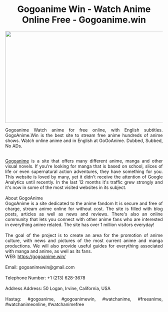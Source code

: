 <h1 style="text-align: center;">Gogoanime Win - Watch Anime Online Free - Gogoanime.win</h1>
<p><a href="https://gogoanime.win/"><img style="display: block; margin-left: auto; margin-right: auto;" src="https://gogoanime.win/wp-content/uploads/2022/10/gogoanime-win-logo.png" alt="" width="780" height="294" /></a></p>
<p style="text-align: justify;">Gogoanime Watch anime for free online, with English subtitles. GogoAnime.Win is the best site to stream free anime hundreds of anime shows. Watch online anime and in English at GoGoAnime. Dubbed, Subbed, No ADs.</p>
<p style="text-align: justify;"><br /><a href="https://gogoanime.win/">Gogoanime</a> is a site that offers many different anime, manga and other visual novels. If you're looking for manga that is based on school, slices of life or even supernatural action adventures, they have something for you. This website is loved by many, yet it didn't receive the attention of Google Analytics until recently. In the last 12 months it's traffic grew strongly and it's now in some of the most visited websites in its subject. <br /><br />About GogoAnime <br />GogoAnime is a site dedicated to the anime fandom It is secure and free of charge, stream anime online for without cost. The site is filled with blog posts, articles as well as news and reviews. There's also an online community that lets you connect with other anime fans who are interested in everything anime related. The site has over 1 million visitors everyday! <br /><br />The goal of the project is to create an area for the promotion of anime culture, with news and pictures of the most current anime and manga productions. We will also provide useful guides for everything associated with manga and anime, as well as its fans. <br />WEB: <a href="https://gogoanime.win/">https://gogoanime.win/</a> <br /><br />Email: gogoanimewin@gmail.com <br /><br />Telephone Number: +1 (213) 628-3678 <br /><br />Address Address: 50 Logan, Irvine, California, USA <br /><br />Hastag: #gogoanime, #gogoanimewin, #watchanime, #freeanime, #watchanimeonline, #watchanimefree</p>
